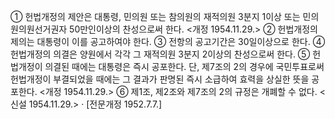 ① 헌법개정의 제안은 대통령, 민의원 또는 참의원의 재적의원 3분지 1이상 또는 민의원의원선거권자 50만인이상의 찬성으로써 한다. <개정 1954.11.29.>
② 헌법개정의 제의는 대통령이 이를 공고하여야 한다.
③ 전항의 공고기간은 30일이상으로 한다.
④ 헌법개정의 의결은 양원에서 각각 그 재적의원 3분지 2이상의 찬성으로써 한다.
⑤ 헌법개정이 의결된 때에는 대통령은 즉시 공포한다. 단, 제7조의 2의 경우에 국민투표로써 헌법개정이 부결되었을 때에는 그 결과가 판명된 즉시 소급하여 효력을 상실한 뜻을 공포한다. <개정 1954.11.29.>
⑥ 제1조, 제2조와 제7조의 2의 규정은 개폐할 수 없다. <신설 1954.11.29.>
· [전문개정 1952.7.7.]

